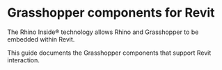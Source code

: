 # Grasshopper components for Revit
The Rhino Inside® technology allows Rhino and Grasshopper to be embedded within Revit.

This guide documents the Grasshopper components that support Revit interaction.

## 
